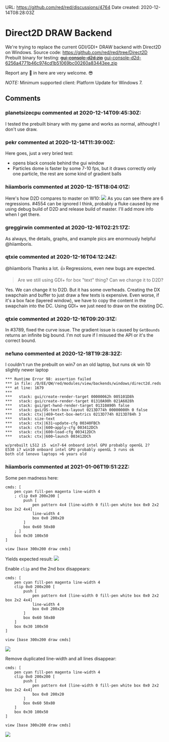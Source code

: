 URL: <https://github.com/red/red/discussions/4764>
Date created: 2020-12-14T08:28:03Z

# Direct2D DRAW Backend

We're trying to replace the current GDI/GDI+ DRAW backend with Direct2D on Windows. 
Source code: https://github.com/red/red/tree/Direct2D
Prebuilt binary for testing: 
 ~~[gui-console-d2d.zip](https://github.com/red/red/files/5687415/gui-console-d2d.zip)~~
 [gui-console-d2d-6256a4771b46c974cd1b51069bc00260a83443ee.zip](https://github.com/red/red/files/5720644/gui-console-d2d-6256a4771b46c974cd1b51069bc00260a83443ee.zip)


Report any 🐛 in here are very welcome. 😎 

_NOTE:_ Minimum supported client: Platform Update for Windows 7.

## Comments

### planetsizecpu commented at 2020-12-14T09:45:30Z:

I tested the prebuilt binary with my game and works as normal, althought I don't use draw.

### pekr commented at 2020-12-14T11:39:00Z:

Here goes, just a very bried test:

- opens black console behind the gui window
- Particles dome is faster by some 7-10 fps, but it draws correctly only one particle, the rest are some kind of gradient balls


### hiiamboris commented at 2020-12-15T18:04:01Z:

Here's how D2D compares to master on W10:
![](https://i.gyazo.com/77a61282e80ee96bc66174c4a616bc7d.png)
As you can see there are 6 regressions. #4554 can be ignored I think, probably a fluke caused by me using debug build of D2D and release build of master. I'll add more info when I get there.


### greggirwin commented at 2020-12-16T02:21:17Z:

As always, the details, graphs, and example pics are enormously helpful @hiiamboris. 

### qtxie commented at 2020-12-16T04:12:24Z:

@hiiamboris Thanks a lot. 👍 Regressions, even new bugs are expected.

> Are we still using GDI+ for box "text" thing? Can we change it to D2D?

Yes. We can change it to D2D. But it has some overheads. Creating the DX swapchain and buffer to just draw a few texts is expensive. Even worse, if it's a box face (layered window), we have to copy the content in the swapchain into the DC. Using GDI+ we just need to draw on the existing DC.

### qtxie commented at 2020-12-16T09:20:31Z:

In #3789, fixed the curve issue. The gradient issue is caused by `GetBounds` returns an infinite big bound. I'm not sure if I misused the API or it's the correct bound.

### ne1uno commented at 2020-12-18T19:28:32Z:

I couldn't run the prebuilt on win7 on an old laptop, but runs ok win 10 slightly newer laptop
```
*** Runtime Error 98: assertion failed
*** in file: /D/EE/QW/red/modules/view/backends/windows/direct2d.reds
*** at line: 1679
***
***   stack: gui/create-render-target 00000062h 005101D8h
***   stack: gui/create-render-target 01310A90h 021A6028h
***   stack: gui/get-hwnd-render-target 01310A90h false
***   stack: gui/OS-text-box-layout 0213D774h 00000000h 0 false
***   stack: ctx||469~text-box-metrics 0213D774h 0213D784h 3
***   stack: size-text
***   stack: ctx||631~update-cfg 00340FBCh
***   stack: ctx||600~apply-cfg 003412DCh
***   stack: ctx||600~load-cfg 003412DCh
***   stack: ctx||600~launch 003412DCh

w/prebuilt L512 i5  win7-64 onboard intel GPU probably openGL 2?
E530 i7 win10 onboard intel GPU probably openGL 3 runs ok
both old lenovo laptops >6 years old
```

### hiiamboris commented at 2021-01-06T19:51:22Z:

Some pen madness here:
```
cmds: [
    pen cyan fill-pen magenta line-width 4
    ; clip 0x0 200x200 [
        push [
            pen pattern 4x4 [line-width 0 fill-pen white box 0x0 2x2 box 2x2 4x4] 
            line-width 4
            box 0x0 200x20
        ]
        box 0x60 50x80
    ; ]
    box 0x30 100x50
]

view [base 300x200 draw cmds]
```
Yields expected result:
![](https://i.gyazo.com/29ca6e3e2bafd974d97ec5b6ccb13397.png)

Enable `clip` and the 2nd box disappears:
```
cmds: [
    pen cyan fill-pen magenta line-width 4
    clip 0x0 200x200 [
        push [
            pen pattern 4x4 [line-width 0 fill-pen white box 0x0 2x2 box 2x2 4x4] 
            line-width 4
            box 0x0 200x20
        ]
        box 0x60 50x80
    ]
    box 0x30 100x50
]

view [base 300x200 draw cmds]
```
![](https://i.gyazo.com/4d8b984b1ac10b864dbe4bf07870be4e.png)

Remove duplicated line-width and all lines disappear:
```
cmds: [
    pen cyan fill-pen magenta line-width 4
    clip 0x0 200x200 [
        push [
            pen pattern 4x4 [line-width 0 fill-pen white box 0x0 2x2 box 2x2 4x4] 
            box 0x0 200x20
        ]
        box 0x60 50x80
    ]
    box 0x30 100x50
]

view [base 300x200 draw cmds]
```
![](https://i.gyazo.com/671739265441106caa2096d70c3eda56.png)

